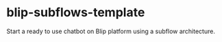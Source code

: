 # blip-subflows-template
Start a ready to use chatbot on Blip platform using a subflow architecture.
